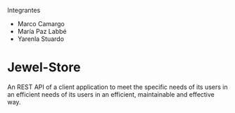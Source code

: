 Integrantes

- Marco Camargo
- María Paz Labbé
- Yarenla Stuardo



# Jewel-Store
An REST API of a client application to meet the specific needs of its users in an efficient needs of its users in an efficient, maintainable and effective way.
